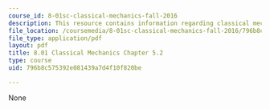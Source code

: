 ```yaml
---
course_id: 8-01sc-classical-mechanics-fall-2016
description: This resource contains information regarding classical mechanics.
file_location: /coursemedia/8-01sc-classical-mechanics-fall-2016/796b8c575392e081439a7d4f10f820be_MIT8_01F16_chapter5.2.pdf
file_type: application/pdf
layout: pdf
title: 8.01 Classical Mechanics Chapter 5.2
type: course
uid: 796b8c575392e081439a7d4f10f820be

---
```

None